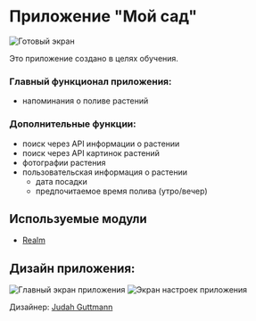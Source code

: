 # Приложение "Мой сад"

![Готовый экран](https://github.com/alexfilimon/My-garden/blob/master/info/images/mainScreen.png)

Это приложение создано в целях обучения.

### Главный функционал приложения:
- напоминания о поливе растений

### Дополнительные функции:
- поиск через API информации о растении
- поиск через API картинок растений
- фотографии растения
- пользовательская информация о растении
  - дата посадки
  - предпочитаемое время полива (утро/вечер)

## Используемые модули
- [Realm](https://github.com/realm/realm-cocoa)

## Дизайн приложения:
![Главный экран приложения](https://cdn.dribbble.com/users/242402/screenshots/4481432/dribbble_post.png "Главный экран")
![Экран настроек приложения](https://cdn.dribbble.com/users/242402/screenshots/4171362/potted_setting.png "Настройки")

Дизайнер: [Judah Guttmann](https://dribbble.com/guttmnn)
